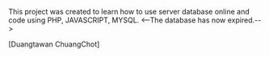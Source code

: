 This project was created to learn how to use server database online and code using PHP, JAVASCRIPT, MYSQL.  <--The database has now expired.-->

[Duangtawan ChuangChot]
